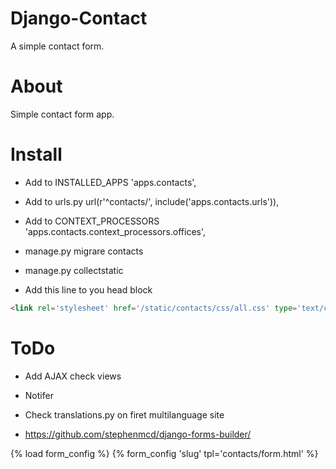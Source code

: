 # Django-Contact
A simple contact form.

# About
Simple contact form app.

# Install
* Add to INSTALLED_APPS 'apps.contacts',
* Add to urls.py url(r'^contacts/', include('apps.contacts.urls')),
* Add to CONTEXT_PROCESSORS 'apps.contacts.context_processors.offices',
* manage.py migrare contacts

* manage.py collectstatic
* Add this line to you head block

```html
<link rel='stylesheet' href='/static/contacts/css/all.css' type='text/css'>
```

# ToDo
* Add AJAX check views
* Notifer

* Check translations.py on firet multilanguage site
* https://github.com/stephenmcd/django-forms-builder/

{% load form_config %}
{% form_config 'slug' tpl='contacts/form.html' %}
